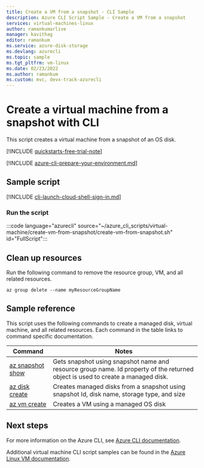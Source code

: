 ```yaml
---
title: Create a VM from a snapshot - CLI Sample
description: Azure CLI Script Sample - Create a VM from a snapshot
services: virtual-machines-linux
author: ramankumarlive
manager: kavithag
editor: ramankum
ms.service: azure-disk-storage
ms.devlang: azurecli
ms.topic: sample
ms.tgt_pltfrm: vm-linux
ms.date: 02/23/2022
ms.author: ramankum
ms.custom: mvc, devx-track-azurecli
---
```


# Create a virtual machine from a snapshot with CLI

This script creates a virtual machine from a snapshot of an OS disk.

[!INCLUDE [quickstarts-free-trial-note](../../../includes/quickstarts-free-trial-note.md)]

[!INCLUDE [azure-cli-prepare-your-environment.md](~/reusable-content/azure-cli/azure-cli-prepare-your-environment.md)]

## Sample script

[!INCLUDE [cli-launch-cloud-shell-sign-in.md](../../../includes/cli-launch-cloud-shell-sign-in.md)]

### Run the script

:::code language="azurecli" source="~/azure_cli_scripts/virtual-machine/create-vm-from-snapshot/create-vm-from-snapshot.sh" id="FullScript":::

## Clean up resources

Run the following command to remove the resource group, VM, and all related resources.

```azurecli-interactive
az group delete --name myResourceGroupName
```

## Sample reference

This script uses the following commands to create a managed disk, virtual machine, and all related resources. Each command in the table links to command specific documentation.

| Command | Notes |
|---|---|
| [az snapshot show](/cli/azure/snapshot) | Gets snapshot using snapshot name and resource group name. Id property of the returned object is used to create a managed disk.  |
| [az disk create](/cli/azure/disk) | Creates managed disks from a snapshot using snapshot Id, disk name, storage type, and size  |
| [az vm create](/cli/azure/vm) | Creates a VM using a managed OS disk |

## Next steps

For more information on the Azure CLI, see [Azure CLI documentation](/cli/azure).

Additional virtual machine CLI script samples can be found in the [Azure Linux VM documentation](../linux/cli-samples.md?toc=%2fazure%2fvirtual-machines%2flinux%2ftoc.json).
